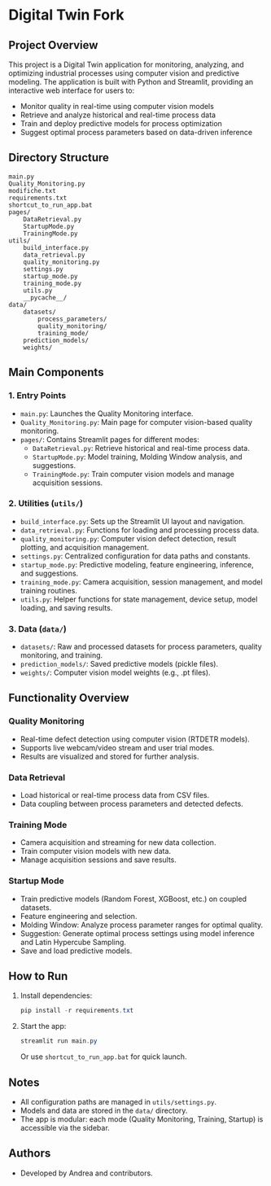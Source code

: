 # Digital Twin Fork

## Project Overview
This project is a Digital Twin application for monitoring, analyzing, and optimizing industrial processes using computer vision and predictive modeling. The application is built with Python and Streamlit, providing an interactive web interface for users to:
- Monitor quality in real-time using computer vision models
- Retrieve and analyze historical and real-time process data
- Train and deploy predictive models for process optimization
- Suggest optimal process parameters based on data-driven inference

## Directory Structure

```
main.py
Quality_Monitoring.py
modifiche.txt
requirements.txt
shortcut_to_run_app.bat
pages/
    DataRetrieval.py
    StartupMode.py
    TrainingMode.py
utils/
    build_interface.py
    data_retrieval.py
    quality_monitoring.py
    settings.py
    startup_mode.py
    training_mode.py
    utils.py
    __pycache__/
data/
    datasets/
        process_parameters/
        quality_monitoring/
        training_mode/
    prediction_models/
    weights/
```

## Main Components

### 1. Entry Points
- `main.py`: Launches the Quality Monitoring interface.
- `Quality_Monitoring.py`: Main page for computer vision-based quality monitoring.
- `pages/`: Contains Streamlit pages for different modes:
  - `DataRetrieval.py`: Retrieve historical and real-time process data.
  - `StartupMode.py`: Model training, Molding Window analysis, and suggestions.
  - `TrainingMode.py`: Train computer vision models and manage acquisition sessions.

### 2. Utilities (`utils/`)
- `build_interface.py`: Sets up the Streamlit UI layout and navigation.
- `data_retrieval.py`: Functions for loading and processing process data.
- `quality_monitoring.py`: Computer vision defect detection, result plotting, and acquisition management.
- `settings.py`: Centralized configuration for data paths and constants.
- `startup_mode.py`: Predictive modeling, feature engineering, inference, and suggestions.
- `training_mode.py`: Camera acquisition, session management, and model training routines.
- `utils.py`: Helper functions for state management, device setup, model loading, and saving results.

### 3. Data (`data/`)
- `datasets/`: Raw and processed datasets for process parameters, quality monitoring, and training.
- `prediction_models/`: Saved predictive models (pickle files).
- `weights/`: Computer vision model weights (e.g., .pt files).

## Functionality Overview

### Quality Monitoring
- Real-time defect detection using computer vision (RTDETR models).
- Supports live webcam/video stream and user trial modes.
- Results are visualized and stored for further analysis.

### Data Retrieval
- Load historical or real-time process data from CSV files.
- Data coupling between process parameters and detected defects.

### Training Mode
- Camera acquisition and streaming for new data collection.
- Train computer vision models with new data.
- Manage acquisition sessions and save results.

### Startup Mode
- Train predictive models (Random Forest, XGBoost, etc.) on coupled datasets.
- Feature engineering and selection.
- Molding Window: Analyze process parameter ranges for optimal quality.
- Suggestion: Generate optimal process settings using model inference and Latin Hypercube Sampling.
- Save and load predictive models.

## How to Run
1. Install dependencies:
   ```powershell
   pip install -r requirements.txt
   ```
2. Start the app:
   ```powershell
   streamlit run main.py
   ```
   Or use `shortcut_to_run_app.bat` for quick launch.

## Notes
- All configuration paths are managed in `utils/settings.py`.
- Models and data are stored in the `data/` directory.
- The app is modular: each mode (Quality Monitoring, Training, Startup) is accessible via the sidebar.

## Authors
- Developed by Andrea and contributors.